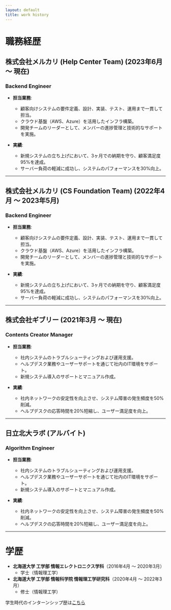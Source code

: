 ```yaml
---
layout: default
title: work history
---
```


# 職務経歴

## 株式会社メルカリ (Help Center Team) (2023年6月 ～ 現在)
### Backend Engineer
- **担当業務**:
  - 顧客向けシステムの要件定義、設計、実装、テスト、運用まで一貫して担当。
  - クラウド基盤（AWS、Azure）を活用したインフラ構築。
  - 開発チームのリーダーとして、メンバーの進捗管理と技術的なサポートを実施。

- **実績**:
  - 新規システムの立ち上げにおいて、3ヶ月での納期を守り、顧客満足度95%を達成。
  - サーバー負荷の軽減に成功し、システムのパフォーマンスを30%向上。

---

## 株式会社メルカリ (CS Foundation Team) (2022年4月 ～ 2023年5月)
### Backend Engineer
- **担当業務**:
  - 顧客向けシステムの要件定義、設計、実装、テスト、運用まで一貫して担当。
  - クラウド基盤（AWS、Azure）を活用したインフラ構築。
  - 開発チームのリーダーとして、メンバーの進捗管理と技術的なサポートを実施。

- **実績**:
  - 新規システムの立ち上げにおいて、3ヶ月での納期を守り、顧客満足度95%を達成。
  - サーバー負荷の軽減に成功し、システムのパフォーマンスを30%向上。

---

## 株式会社ギブリー (2021年3月 ～ 現在)
### Contents Creator Manager
- **担当業務**:
  - 社内システムのトラブルシューティングおよび運用支援。
  - ヘルプデスク業務やユーザーサポートを通じて社内のIT環境をサポート。
  - 新規システム導入のサポートとマニュアル作成。

- **実績**:
  - 社内ネットワークの安定性を向上させ、システム障害の発生頻度を50%削減。
  - ヘルプデスクの応答時間を20%短縮し、ユーザー満足度を向上。

---

## 日立北大ラボ (アルバイト)
### Algorithm Engineer
- **担当業務**:
  - 社内システムのトラブルシューティングおよび運用支援。
  - ヘルプデスク業務やユーザーサポートを通じて社内のIT環境をサポート。
  - 新規システム導入のサポートとマニュアル作成。

- **実績**:
  - 社内ネットワークの安定性を向上させ、システム障害の発生頻度を50%削減。
  - ヘルプデスクの応答時間を20%短縮し、ユーザー満足度を向上。

---

# 学歴
- **北海道大学 工学部 情報エレクトロニクス学科**（2016年4月 ～ 2020年3月）
  - 学士（情報理工学）
- **北海道大学 工学部 情報科学院 情報理工学研究科**（2020年4月 ～ 2022年3月）
  - 修士（情報理工学）


学生時代のインターンシップ歴は[こちら](../internship/)
